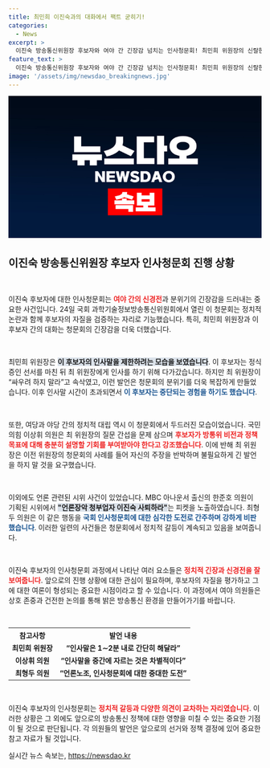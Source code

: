 ```yaml
---
title: 최민희 이진숙과의 대화에서 팩트 굳히기!
categories:
  - News
excerpt: >
  이진숙 방송통신위원장 후보자와 여야 간 긴장감 넘치는 인사청문회! 최민희 위원장의 신랄한 질의와 언론노조의 시위까지, 국회에서 벌어진 흥미진진한 현장을 담았습니다. 클릭하면 더 많은 이야기를 확인하세요!
feature_text: >
  이진숙 방송통신위원장 후보자와 여야 간 긴장감 넘치는 인사청문회! 최민희 위원장의 신랄한 질의와 언론노조의 시위까지, 국회에서 벌어진 흥미진진한 현장을 담았습니다. 클릭하면 더 많은 이야기를 확인하세요!
image: '/assets/img/newsdao_breakingnews.jpg'
---
```


<p><img src="/assets/img/newsdao_breakingnews.jpg" alt="ranknews 속보" /></p>

<h2 data-ke-size="size26">이진숙 방송통신위원장 후보자 인사청문회 진행 상황</h2>

<p data-ke-size="size16">&nbsp;</p>

<p>이진숙 후보자에 대한 인사청문회는 <b><span style="color: #ee2323;">여야 간의 신경전</span></b>과 분위기의 긴장감을 드러내는 중요한 사건입니다. 24일 국회 과학기술정보방송통신위원회에서 열린 이 청문회는 정치적 논란과 함께 후보자의 자질을 검증하는 자리로 기능했습니다. 특히, 최민희 위원장과 이 후보자 간의 대화는 청문회의 긴장감을 더욱 더했습니다.</p>

<p data-ke-size="size16">&nbsp;</p>

<p>최민희 위원장은 <b><span style="background-color: #21538527;">이 후보자의 인사말을 제한하려는 모습을 보였습니다</span></b>. 이 후보자는 정식 증인 선서를 마친 뒤 최 위원장에게 인사를 하기 위해 다가갔습니다. 하지만 최 위원장이 “싸우려 하지 말라”고 속삭였고, 이런 발언은 청문회의 분위기를 더욱 복잡하게 만들었습니다. 이후 인사말 시간이 초과되면서 <b><span style="color: #1a5490;">이 후보자는 중단되는 경험을 하기도 했습니다</span></b>.</p>

<p data-ke-size="size16">&nbsp;</p>

<p>또한, 여당과 야당 간의 정치적 대립 역시 이 청문회에서 두드러진 모습이었습니다. 국민의힘 이상휘 의원은 최 위원장의 질문 간섭을 문제 삼으며 <b><span style="color: #ee2323;">후보자가 방통위 비전과 정책 목표에 대해 충분히 설명할 기회를 부여받아야 한다고 강조했습니다</span></b>. 이에 반해 최 위원장은 이전 위원장의 청문회의 사례를 들어 자신의 주장을 반박하며 불필요하게 긴 발언을 하지 말 것을 요구했습니다.</p>

<p data-ke-size="size16">&nbsp;</p>

<p>이외에도 언론 관련된 시위 사건이 있었습니다. MBC 아나운서 출신의 한준호 의원이 기획된 시위에서 <b><span style="background-color: #21538527;">"언론장악 청부업자 이진숙 사퇴하라"</span></b>는 피켓을 노출하였습니다. 최형두 의원은 이 같은 행동을 <b><span style="color: #1a5490;">국회 인사청문회에 대한 심각한 도전로 간주하며 강하게 비판했습니다</span></b>. 이러한 일련의 사건들은 청문회에서 정치적 갈등이 계속되고 있음을 보여줍니다.</p>

<p data-ke-size="size16">&nbsp;</p>

<p>이진숙 후보자의 인사청문회 과정에서 나타난 여러 요소들은 <b><span style="color: #ee2323;">정치적 긴장과 신경전을 잘 보여줍니다</span></b>. 앞으로의 진행 상황에 대한 관심이 필요하며, 후보자의 자질을 평가하고 그에 대한 여론이 형성되는 중요한 시점이라고 할 수 있습니다. 이 과정에서 여야 의원들은 상호 존중과 건전한 논의를 통해 밝은 방송통신 환경을 만들어가기를 바랍니다.</p>

<p data-ke-size="size16">&nbsp;</p>

<table style="width: 100%; border-collapse: collapse;">
    <tr>
        <th style="text-align: center;">참고사항</th>
        <th style="text-align: center;">발언 내용</th>
    </tr>
    <tr>
        <td style="text-align: center; height: 17px;"><b>최민희 위원장</b></td>
        <td style="text-align: center; height: 17px;"><b>“인사말은 1∼2분 내로 간단히 해달라”</b></td>
    </tr>
    <tr>
        <td style="text-align: center; height: 17px;"><b>이상휘 의원</b></td>
        <td style="text-align: center; height: 17px;"><b>“인사말을 중간에 자르는 것은 차별적이다”</b></td>
    </tr>
    <tr>
        <td style="text-align: center; height: 17px;"><b>최형두 의원</b></td>
        <td style="text-align: center; height: 17px;"><b>“언론노조, 인사청문회에 대한 중대한 도전”</b></td>
    </tr>
</table>

<p data-ke-size="size16">&nbsp;</p>

<p>이진숙 후보자의 인사청문회는 <b><span style="color: #ee2323;">정치적 갈등과 다양한 의견이 교차하는 자리였습니다</span></b>. 이러한 상황은 그 외에도 앞으로의 방송통신 정책에 대한 영향을 미칠 수 있는 중요한 기점이 될 것으로 판단됩니다. 각 의원들의 발언은 앞으로의 선거와 정책 결정에 있어 중요한 참고 자료가 될 것입니다.</p>
실시간 뉴스 속보는, <a href="https://newsdao.kr" rel="dofollow">https://newsdao.kr</a>


